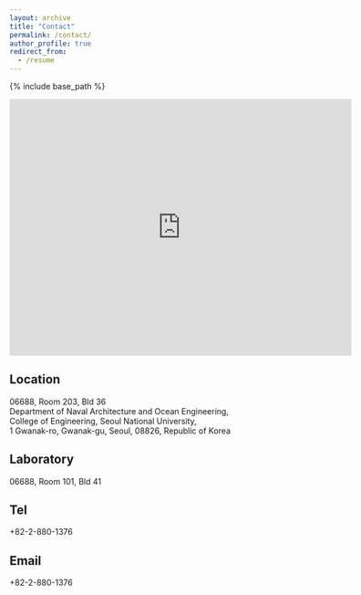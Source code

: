 ```yaml
---
layout: archive
title: "Contact"
permalink: /contact/
author_profile: true
redirect_from:
  - /resume
---
```


{% include base_path %}

<iframe src="https://www.google.com/maps/embed?pb=!1m18!1m12!1m3!1d559.8938677876175!2d126.95103563474535!3d37.45510206477755!2m3!1f0!2f0!3f0!3m2!1i1024!2i768!4f13.1!3m3!1m2!1s0x0%3A0x0!2zMzfCsDI3JzE5LjkiTiAxMjbCsDU3JzA1LjIiRQ!5e0!3m2!1sen!2skr!4v1523946378807" width="600" height="450" frameborder="0" style="border:0" allowfullscreen></iframe><br/>


Location
------
06688, Room 203, Bld 36<br/>
Department of Naval Architecture and Ocean Engineering, <br/>
College of Engineering, Seoul National University,<br/>
1 Gwanak-ro, Gwanak-gu, Seoul, 08826, Republic of Korea<br/>

Laboratory
------
06688, Room 101, Bld 41<br/>


Tel 
------
+82-2-880-1376<br/>


Email
------
+82-2-880-1376

